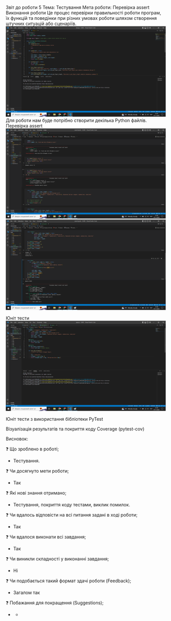 Звіт до роботи 5
Тема: Тестування
Мета роботи: Перевірка assert
Виконання роботи
Це процес перевірки правильності роботи програм, їх функцій та поведінки при різних умовах роботи шляхом створення штучних ситуацій або сценаріїв.
![alt text](https://github.com/11MaDmAn18/SUBD/blob/main/lab5/srclab5/src1_5.png "Результат")
Для роботи нам буде потрібно створити декілька Python файлів.
Перевірка assert
![alt text](https://github.com/11MaDmAn18/SUBD/blob/main/lab5/srclab5/src2_5.png "Результат")
![alt text](https://github.com/11MaDmAn18/SUBD/blob/main/lab5/srclab5/src3_5.png "Результат")

Юніт тести
![alt text](https://github.com/11MaDmAn18/SUBD/blob/main/lab5/srclab5/src4_5.png "Результат")

Юніт тести з використання бібліотеки PyTest

Візуалізація результатів та покриття коду Coverage (pytest-cov)

Висновок:

❓ Що зроблено в роботі; 
- Тестування.

❓ Чи досягнуто мети роботи; 
- Так

❓ Які нові знання отримано; 
- Тестування, покриття коду тестами, виклик помилок.

❓ Чи вдалось відповісти на всі питання задані в ході роботи; 
- Так

❓ Чи вдалося виконати всі завдання;
-  Так

❓ Чи виникли складності у виконанні завдання; 
- Ні

❓ Чи подобається такий формат здачі роботи (Feedback); 
- Загалом так

❓ Побажання для покращення (Suggestions); 
- -

